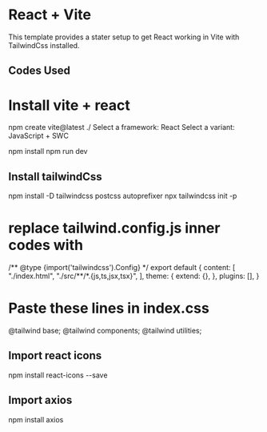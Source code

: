 # React + Vite

This template provides a stater setup to get React working in Vite with TailwindCss installed.

## Codes Used

# Install vite + react

npm create vite@latest ./
Select a framework: React
Select a variant: JavaScript + SWC

npm install
npm run dev

## Install tailwindCss

npm install -D tailwindcss postcss autoprefixer
npx tailwindcss init -p

# replace tailwind.config.js inner codes with

/** @type {import('tailwindcss').Config} \*/
export default {
content: [
"./index.html",
"./src/**/\*.{js,ts,jsx,tsx}",
],
theme: {
extend: {},
},
plugins: [],
}

# Paste these lines in index.css
@tailwind base;
@tailwind components;
@tailwind utilities;


## Import react icons
npm install react-icons --save

## Import axios
npm install axios